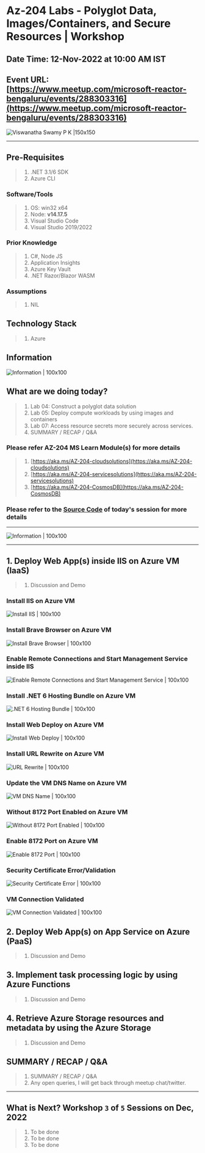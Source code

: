 # Az-204 Labs - Polyglot Data, Images/Containers, and Secure Resources | Workshop

## Date Time: 12-Nov-2022 at 10:00 AM IST

## Event URL: [https://www.meetup.com/microsoft-reactor-bengaluru/events/288303316](https://www.meetup.com/microsoft-reactor-bengaluru/events/288303316)

![Viswanatha Swamy P K |150x150](./Documentation/Images/ViswanathaSwamyPK.PNG)

---

## Pre-Requisites

> 1. .NET 3.1/6 SDK
> 1. Azure CLI

### Software/Tools

> 1. OS: win32 x64
> 1. Node: **v14.17.5**
> 1. Visual Studio Code
> 1. Visual Studio 2019/2022

### Prior Knowledge

> 1. C#, Node JS
> 1. Application Insights
> 1. Azure Key Vault
> 1. .NET Razor/Blazor WASM

### Assumptions

> 1. NIL

## Technology Stack

> 1. Azure

## Information

![Information | 100x100](./Documentation/Images/Information.PNG)

## What are we doing today?

> 1. Lab 04: Construct a polyglot data solution
> 1. Lab 05: Deploy compute workloads by using images and containers
> 1. Lab 07: Access resource secrets more securely across services.
> 1. SUMMARY / RECAP / Q&A

### Please refer AZ-204 MS Learn Module(s) for more details

> 1. [https://aka.ms/AZ-204-cloudsolutions](https://aka.ms/AZ-204-cloudsolutions)
> 1. [https://aka.ms/AZ-204-servicesolutions](https://aka.ms/AZ-204-servicesolutions)
> 1. [https://aka.ms/AZ-204-CosmosDB](https://aka.ms/AZ-204-CosmosDB)

### Please refer to the [**Source Code**](https://github.com/vishipayyallore/learn-azure-in-2022) of today's session for more details

---

![Information | 100x100](./Documentation/Images/SeatBelt.PNG)

---

## 1. Deploy Web App(s) inside IIS on Azure VM (IaaS)

> 1. Discussion and Demo

### Install IIS on Azure VM

![Install IIS | 100x100](./Documentation/Images/IISRole_1.PNG)

### Install Brave Browser on Azure VM

![Install Brave Browser | 100x100](./Documentation/Images/BraveBrowser.PNG)

### Enable Remote Connections and Start Management Service inside IIS

![Enable Remote Connections and Start Management Service | 100x100](./Documentation/Images/IISManagementService.PNG)

### Install .NET 6 Hosting Bundle on Azure VM

![.NET 6 Hosting Bundle | 100x100](./Documentation/Images/DotNet6Hosting.PNG)

### Install Web Deploy on Azure VM

![Install Web Deploy | 100x100](./Documentation/Images/WebDeploy.PNG)

### Install URL Rewrite on Azure VM

![URL Rewrite | 100x100](./Documentation/Images/URLReWrite.PNG)

### Update the VM DNS Name on Azure VM

![VM DNS Name | 100x100](./Documentation/Images/VMDNSName.PNG)

### Without 8172 Port Enabled on Azure VM

![Without 8172 Port Enabled | 100x100](./Documentation/Images/Without8172Port.PNG)

### Enable 8172 Port on Azure VM

![Enable 8172 Port | 100x100](./Documentation/Images/Enable8172Port.PNG)

### Security Certificate Error/Validation

![Security Certificate Error | 100x100](./Documentation/Images/VMCertificate.PNG)

### VM Connection Validated

![VM Connection Validated | 100x100](./Documentation/Images/VMConnectionValidated.PNG)

## 2. Deploy Web App(s) on App Service on Azure (PaaS)

> 1. Discussion and Demo

## 3. Implement task processing logic by using Azure Functions

> 1. Discussion and Demo

## 4. Retrieve Azure Storage resources and metadata by using the Azure Storage

> 1. Discussion and Demo

## SUMMARY / RECAP / Q&A

> 1. SUMMARY / RECAP / Q&A
> 2. Any open queries, I will get back through meetup chat/twitter.

---

## What is Next? Workshop `3` of `5` Sessions on Dec, 2022

> 1. To be done
> 1. To be done
> 1. To be done
